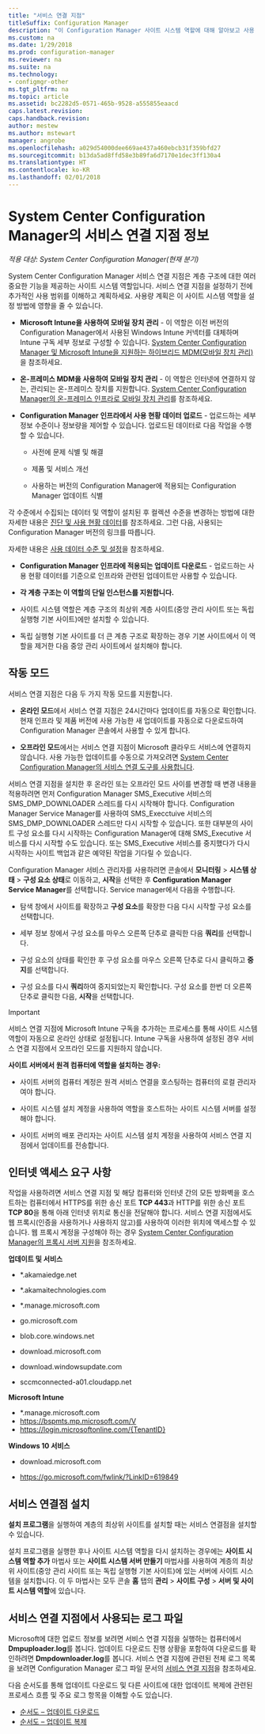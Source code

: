 ```yaml
---
title: "서비스 연결 지점"
titleSuffix: Configuration Manager
description: "이 Configuration Manager 사이트 시스템 역할에 대해 알아보고 사용 범위를 이해하고 계획합니다."
ms.custom: na
ms.date: 1/29/2018
ms.prod: configuration-manager
ms.reviewer: na
ms.suite: na
ms.technology:
- configmgr-other
ms.tgt_pltfrm: na
ms.topic: article
ms.assetid: bc2282d5-0571-465b-9528-a555855eaacd
caps.latest.revision: 
caps.handback.revision: 
author: mestew
ms.author: mstewart
manager: angrobe
ms.openlocfilehash: a029d54000dee669ae437a460ebcb31f359bfd27
ms.sourcegitcommit: b13da5ad8ffd58e3b89fa6d7170e1dec3ff130a4
ms.translationtype: HT
ms.contentlocale: ko-KR
ms.lasthandoff: 02/01/2018
---
```

# <a name="about-the-service-connection-point-in-system-center-configuration-manager"></a>System Center Configuration Manager의 서비스 연결 지점 정보

*적용 대상: System Center Configuration Manager(현재 분기)*

System Center Configuration Manager 서비스 연결 지점은 계층 구조에 대한 여러 중요한 기능을 제공하는 사이트 시스템 역할입니다. 서비스 연결 지점을 설정하기 전에 추가적인 사용 범위를 이해하고 계획하세요.  사용량 계획은 이 사이트 시스템 역할을 설정 방법에 영향을 줄 수 있습니다.  

-   **Microsoft Intune을 사용하여 모바일 장치 관리** - 이 역할은 이전 버전의 Configuration Manager에서 사용된 Windows Intune 커넥터를 대체하며 Intune 구독 세부 정보로 구성할 수 있습니다. [System Center Configuration Manager 및 Microsoft Intune을 지원하는 하이브리드 MDM(모바일 장치 관리)](../../../../mdm/understand/hybrid-mobile-device-management.md)을 참조하세요.  

-   **온-프레미스 MDM을 사용하여 모바일 장치 관리** - 이 역할은 인터넷에 연결하지 않는, 관리되는 온-프레미스 장치를 지원합니다. [System Center Configuration Manager의 온-프레미스 인프라로 모바일 장치 관리](../../../../mdm/understand/manage-mobile-devices-with-on-premises-infrastructure.md)를 참조하세요.  

-   **Configuration Manager 인프라에서 사용 현황 데이터 업로드** - 업로드하는 세부 정보 수준이나 정보량을 제어할 수 있습니다. 업로드된 데이터로 다음 작업을 수행할 수 있습니다.  

    -   사전에 문제 식별 및 해결  

    -   제품 및 서비스 개선  

    -   사용하는 버전의 Configuration Manager에 적용되는 Configuration Manager 업데이트 식별  

  각 수준에서 수집되는 데이터 및 역할이 설치된 후 컬렉션 수준을 변경하는 방법에 대한 자세한 내용은 [진단 및 사용 현황 데이터](/sccm/core/plan-design/diagnostics/diagnostics-and-usage-data)를 참조하세요. 그런 다음, 사용되는 Configuration Manager 버전의 링크를 따릅니다.  

  자세한 내용은 [사용 데이터 수준 및 설정](../../../../core/servers/deploy/install/setup-reference.md#bkmk_usage)을 참조하세요.  

-   **Configuration Manager 인프라에 적용되는 업데이트 다운로드** - 업로드하는 사용 현황 데이터를 기준으로 인프라와 관련된 업데이트만 사용할 수 있습니다.  

- **각 계층 구조는 이 역할의 단일 인스턴스를 지원합니다.**  

 -   사이트 시스템 역할은 계층 구조의 최상위 계층 사이트(중앙 관리 사이트 또는 독립 실행형 기본 사이트)에만 설치할 수 있습니다.  

  -   독립 실행형 기본 사이트를 더 큰 계층 구조로 확장하는 경우 기본 사이트에서 이 역할을 제거한 다음 중앙 관리 사이트에서 설치해야 합니다.  


##  <a name="bkmk_modes"></a> 작동 모드  
 서비스 연결 지점은 다음 두 가지 작동 모드를 지원합니다.  

-   **온라인 모드**에서 서비스 연결 지점은 24시간마다 업데이트를 자동으로 확인합니다. 현재 인프라 및 제품 버전에 사용 가능한 새 업데이트를 자동으로 다운로드하여 Configuration Manager 콘솔에서 사용할 수 있게 합니다.  

-   **오프라인 모드**에서는 서비스 연결 지점이 Microsoft 클라우드 서비스에 연결하지 않습니다. 사용 가능한 업데이트를 수동으로 가져오려면 [System Center Configuration Manager의 서비스 연결 도구를 사용합니다](../../../../core/servers/manage/use-the-service-connection-tool.md).  

서비스 연결 지점을 설치한 후 온라인 또는 오프라인 모드 사이를 변경할 때 변경 내용을 적용하려면 먼저 Configuration Manager SMS_Executive 서비스의 SMS_DMP_DOWNLOADER 스레드를 다시 시작해야 합니다. Configuration Manager Service Manager를 사용하여 SMS_Execctuive 서비스의 SMS_DMP_DOWNLOADER 스레드만 다시 시작할 수 있습니다. 또한 대부분의 사이트 구성 요소를 다시 시작하는 Configuration Manager에 대해 SMS_Executive 서비스를 다시 시작할 수도 있습니다. 또는 SMS_Executive 서비스를 중지했다가 다시 시작하는 사이트 백업과 같은 예약된 작업을 기다릴 수 있습니다.  

Configuration Manager 서비스 관리자를 사용하려면 콘솔에서 **모니터링** > **시스템 상태** > **구성 요소 상태**로 이동하고, **시작**을 선택한 후 **Configuration Manager Service Manager**를 선택합니다. Service manager에서 다음을 수행합니다.  

-   탐색 창에서 사이트를 확장하고 **구성 요소**를 확장한 다음 다시 시작할 구성 요소를 선택합니다.  

-   세부 정보 창에서 구성 요소를 마우스 오른쪽 단추로 클릭한 다음 **쿼리**를 선택합니다.  

-   구성 요소의 상태를 확인한 후 구성 요소를 마우스 오른쪽 단추로 다시 클릭하고 **중지**를 선택합니다.  

-   구성 요소를 다시 **쿼리**하여 중지되었는지 확인합니다. 구성 요소를 한번 더 오른쪽 단추로 클릭한 다음, **시작**을 선택합니다.  

> [!IMPORTANT]  
>  서비스 연결 지점에 Microsoft Intune 구독을 추가하는 프로세스를 통해 사이트 시스템 역할이 자동으로 온라인 상태로 설정됩니다. Intune 구독을 사용하여 설정된 경우 서비스 연결 지점에서 오프라인 모드를 지원하지 않습니다.  

**사이트 서버에서 원격 컴퓨터에 역할을 설치하는 경우:**  

-   사이트 서버의 컴퓨터 계정은 원격 서비스 연결을 호스팅하는 컴퓨터의 로컬 관리자여야 합니다.

-   사이트 시스템 설치 계정을 사용하여 역할을 호스트하는 사이트 시스템 서버를 설정해야 합니다.  

-   사이트 서버의 배포 관리자는 사이트 시스템 설치 계정을 사용하여 서비스 연결 지점에서 업데이트를 전송합니다.

##  <a name="bkmk_urls"></a> 인터넷 액세스 요구 사항  
작업을 사용하려면 서비스 연결 지점 및 해당 컴퓨터와 인터넷 간의 모든 방화벽을 호스트하는 컴퓨터에서 HTTPS를 위한 송신 포트 **TCP 443**과 HTTP를 위한 송신 포트 **TCP 80**을 통해 아래 인터넷 위치로 통신을 전달해야 합니다. 서비스 연결 지점에서도 웹 프록시(인증을 사용하거나 사용하지 않고)를 사용하여 이러한 위치에 액세스할 수 있습니다.  웹 프록시 계정을 구성해야 하는 경우 [System Center Configuration Manager의 프록시 서버 지원](/sccm/core/plan-design/network/proxy-server-support)을 참조하세요.

**업데이트 및 서비스**  

-   *.akamaiedge.net  

-   *.akamaitechnologies.com 

-   *.manage.microsoft.com

-   go.microsoft.com

-   blob.core.windows.net  

-   download.microsoft.com  

-   download.windowsupdate.com

-   sccmconnected-a01.cloudapp.net  

**Microsoft Intune**  

-   *.manage.microsoft.com  
-   https://bspmts.mp.microsoft.com/V
-   https://login.microsoftonline.com/{TenantID}


**Windows 10 서비스**  

-   download.microsoft.com  

-   https://go.microsoft.com/fwlink/?LinkID=619849  

## <a name="install-the-service-connection-point"></a>서비스 연결점 설치
**설치 프로그램**을 실행하여 계층의 최상위 사이트를 설치할 때는 서비스 연결점을 설치할 수 있습니다.

설치 프로그램을 실행한 후나 사이트 시스템 역할을 다시 설치하는 경우에는 **사이트 시스템 역할 추가** 마법사 또는 **사이트 시스템 서버 만들기** 마법사를 사용하여 계층의 최상위 사이트(중앙 관리 사이트 또는 독립 실행형 기본 사이트)에 있는 서버에 사이트 시스템을 설치합니다. 이 두 마법사는 모두 콘솔 **홈** 탭의 **관리** > **사이트 구성** > **서버 및 사이트 시스템 역할**에 있습니다.

## <a name="log-files-used-by-the-service-connection-point"></a>서비스 연결 지점에서 사용되는 로그 파일
Microsoft에 대한 업로드 정보를 보려면 서비스 연결 지점을 실행하는 컴퓨터에서 **Dmpuploader.log**를 봅니다.  업데이트 다운로드 진행 상황을 포함하여 다운로드를 확인하려면 **Dmpdownloader.log**를 봅니다. 서비스 연결 지점에 관련된 전체 로그 목록을 보려면 Configuration Manager 로그 파일 문서의 [서비스 연결 지점](/sccm/core/plan-design/hierarchy/log-files#BKMK_WITLog)을 참조하세요.

다음 순서도를 통해 업데이트 다운로드 및 다른 사이트에 대한 업데이트 복제에 관련된 프로세스 흐름 및 주요 로그 항목을 이해할 수도 있습니다.
 - [순서도 – 업데이트 다운로드](/sccm/core/servers/manage/download-updates-flowchart)
 - [순서도 – 업데이트 복제](/sccm/core/servers/manage/update-replication-flowchart)
